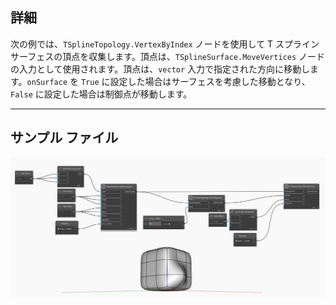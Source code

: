 ## 詳細
次の例では、`TSplineTopology.VertexByIndex` ノードを使用して T スプライン サーフェスの頂点を収集します。頂点は、`TSplineSurface.MoveVertices` ノードの入力として使用されます。頂点は、`vector` 入力で指定された方向に移動します。`onSurface` を `True` に設定した場合はサーフェスを考慮した移動となり、`False` に設定した場合は制御点が移動します。
___
## サンプル ファイル

![TSplineSurface.MoveVertices](./Autodesk.DesignScript.Geometry.TSpline.TSplineSurface.MoveVertices_img.jpg)
